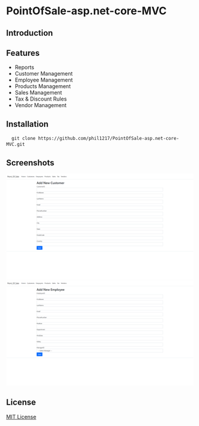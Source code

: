 # PointOfSale-asp.net-core-MVC
## Introduction ##
## Features ##
* Reports
* Customer Management
* Employee Management
* Products Management
* Sales Management
* Tax & Discount Rules
* Vendor Management
## Installation ##
```
  git clone https://github.com/phil1217/PointOfSale-asp.net-core-MVC.git
```
## Screenshots ##
![add customer](ScreenShots/ss-add-customer.png)
![add employee](ScreenShots/ss-add-employee.png)

## License ##
[MIT License](LICENSE)
